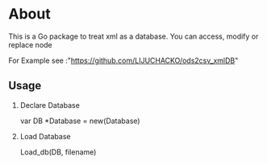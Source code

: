 # About
This is a Go package to treat xml as a database. You can access, modify or replace node

For Example see :"https://github.com/LIJUCHACKO/ods2csv_xmlDB"

## Usage

1. Declare Database

     var DB *Database = new(Database) 

2. Load Database 

    Load_db(DB, filename)

